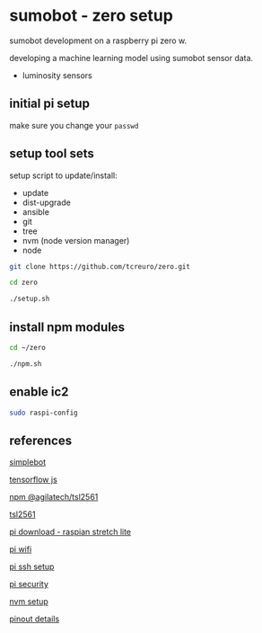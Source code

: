 # sumobot - zero setup

sumobot development on a raspberry pi zero w.

developing a machine learning model using sumobot sensor data.

- luminosity sensors

## initial pi setup

make sure you change your `passwd`

## setup tool sets

setup script to update/install:

- update
- dist-upgrade
- ansible
- git
- tree
- nvm (node version manager)
- node

```bash
git clone https://github.com/tcreuro/zero.git

cd zero

./setup.sh
```

## install npm modules

```bash
cd ~/zero

./npm.sh
```

## enable ic2

```bash
sudo raspi-config
```

## references

[simplebot](https://github.com/nodebotsau/simplebot)

[tensorflow js](https://js.tensorflow.org/)

[npm @agilatech/tsl2561](https://www.npmjs.com/package/@agilatech/tsl2561)

[tsl2561](http://www.raspberryconnect.com/hardware-add-ons/item/324-tsl2561-luminosity-sensor-ir-and-visible-light)

[pi download - raspian stretch lite](https://www.raspberrypi.org/downloads/raspbian/)

[pi wifi](https://howchoo.com/g/ndy1zte2yjn/how-to-set-up-wifi-on-your-raspberry-pi-without-ethernet)

[pi ssh setup](https://www.raspberrypi.org/documentation/remote-access/ssh/)

[pi security](https://www.raspberrypi.org/documentation/configuration/security.md)

[nvm setup](https://github.com/creationix/nvm)

[pinout details](https://github.com/gadgetoid/Pinout.xyz)
